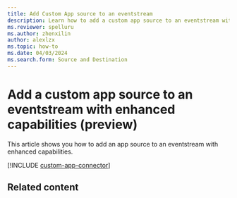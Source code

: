 ```yaml
---
title: Add Custom App source to an eventstream
description: Learn how to add a custom app source to an eventstream with enhanced capabilities. 
ms.reviewer: spelluru
ms.author: zhenxilin
author: alexlzx
ms.topic: how-to
ms.date: 04/03/2024
ms.search.form: Source and Destination
---
```


# Add a custom app source to an eventstream with enhanced capabilities (preview)
This article shows you how to add an app source to an eventstream with enhanced capabilities. 

[!INCLUDE [custom-app-connector](./includes/custom-app-source-connector.md)]

## Related content
